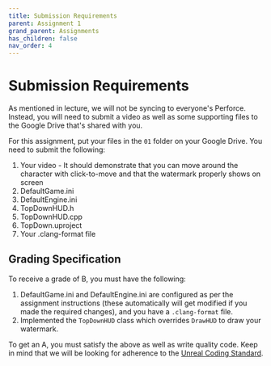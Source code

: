 ```yaml
---
title: Submission Requirements
parent: Assignment 1
grand_parent: Assignments
has_children: false
nav_order: 4
---
```


# Submission Requirements

As mentioned in lecture, we will not be syncing to everyone's Perforce. Instead, you will need to submit a video as well as some supporting files to the Google Drive that's shared with you.

For this assignment, put your files in the `01` folder on your Google Drive. You need to submit the following:

1. Your video - It should demonstrate that you can move around the character with click-to-move and that the watermark properly shows on screen
2. DefaultGame.ini
3. DefaultEngine.ini
4. TopDownHUD.h
5. TopDownHUD.cpp
6. TopDown.uproject
7. Your .clang-format file

## Grading Specification

To receive a grade of B, you must have the following:

1. DefaultGame.ini and DefaultEngine.ini are configured as per the assignment instructions (these automatically will get modified if you made the required changes), and you have a `.clang-format` file.
2. Implemented the `TopDownHUD` class which overrides `DrawHUD` to draw your watermark.

To get an A, you must satisfy the above as well as write quality code. Keep in mind that we will be looking for adherence to the [Unreal Coding Standard](https://docs.unrealengine.com/4.26/en-US/ProductionPipelines/DevelopmentSetup/CodingStandard/).

